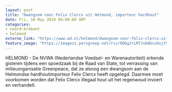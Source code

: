 ```yaml
---
layout: post
title: "Dwangsom voor Felix Clercx uit Helmond, importeur hardhout"
date: Fri, 10 May 2019 09:09:00 GMT
categories: 
- noord-brabant 
- helmond 
externe_link: "https://www.ad.nl/helmond/dwangsom-voor-felix-clercx-uit-helmond-importeur-hardhout~a44cb391/"
feature_image: "https://images1.persgroep.net/rcs/9QGgJrLM7Juk8GcuOxjtVnDHnNs/diocontent/15426458/_fitwidth/400/?appId=21791a8992982cd8da851550a453bd7f&quality=0.7"
---
```


HELMOND - De NVWA (Nederlandse Voedsel- en Warenautoriteit) erkende gisteren tijdens een spoedzaak bij de Raad van State, tot verrassing van milieuorganisatie Greenpeace, dat ze alsnog een dwangsom aan de Helmondse hardhoutimporteur Felix Clercx heeft opgelegd. Daarmee moet voorkomen worden dat Felix Clercx illegaal hout uit het regenwoud invoert en verhandelt.
